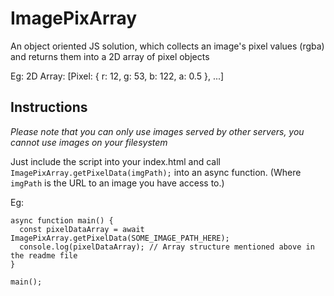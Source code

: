 # ImagePixArray
An object oriented JS solution, which collects an image's pixel values (rgba) and returns them into a 2D array of pixel objects

Eg: 2D Array: [Pixel: { r: 12, g: 53, b: 122, a: 0.5 }, ...]

## Instructions

*Please note that you can only use images served by other servers, you cannot use images on your filesystem*

Just include the script into your index.html and call `ImagePixArray.getPixelData(imgPath);` into an async function. 
(Where `imgPath` is the URL to an image you have access to.)

Eg:

```
async function main() {
  const pixelDataArray = await ImagePixArray.getPixelData(SOME_IMAGE_PATH_HERE);
  console.log(pixelDataArray); // Array structure mentioned above in the readme file
}

main();
```
